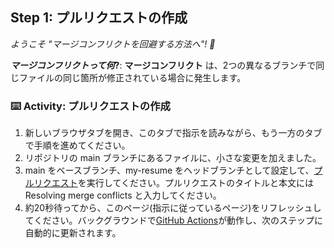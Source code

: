 

<!--
  <<< Author notes: Step 1 >>>
  Choose 3-5 steps for your course.
  The first step is always the hardest, so pick something easy!
  Link to docs.github.com for further explanations.
  Encourage users to open new tabs for steps!
-->


## Step 1: プルリクエストの作成

_ようこそ "マージコンフリクトを回避する方法へ"! :wave:_

**_マージコンフリクトって何_?**: **マージコンフリクト** は、2つの異なるブランチで同じファイルの同じ箇所が修正されている場合に発生します。
<!-- 通常、プルリクエストで競合について調査しますので、先ずはプルリクエストを作成するところから始めましょう。 -->

### :keyboard: Activity: プルリクエストの作成

1. 新しいブラウザタブを開き、このタブで指示を読みながら、もう一方のタブで手順を進めてください。
1. リポジトリの main ブランチにあるファイルに、小さな変更を加えました。
1. main をベースブランチ、my-resume をヘッドブランチとして設定して、[プルリクエスト](https://docs.github.com/en/pull-requests/collaborating-with-pull-requests/proposing-changes-to-your-work-with-pull-requests/creating-a-pull-request)を実行してください。プルリクエストのタイトルと本文には Resolving merge conflicts と入力してください。
1. 約20秒待ってから、このページ(指示に従っているページ)をリフレッシュしてください。バックグラウンドで[GitHub Actions](https://docs.github.com/en/actions)が動作し、次のステップに自動的に更新されます。


<!-- 元テキスト
1. Open a new browser tab, and work on the steps in your second tab while you read the instructions in this tab.
1. We made a small change to a file in the repository in the `my-resume` branch.
1. [Create a pull request](https://docs.github.com/en/pull-requests/collaborating-with-pull-requests/proposing-changes-to-your-work-with-pull-requests/creating-a-pull-request) setting `my-resume` as the head branch and `main` as the base branch. You can enter `Resolving merge conflicts` for the pull request title and body.
1. Wait about 20 seconds then refresh this page (the one you're following instructions from). [GitHub Actions](https://docs.github.com/en/actions) will automatically update to the next step. -->


